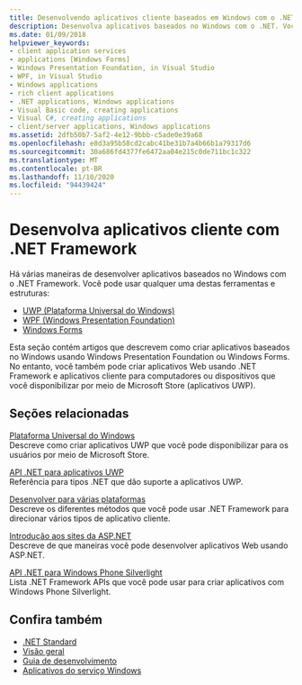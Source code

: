 ```yaml
---
title: Desenvolvendo aplicativos cliente baseados em Windows com o .NET Framework
description: Desenvolva aplicativos baseados no Windows com o .NET. Você pode usar Plataforma Universal do Windows (UWP), Windows Presentation Foundation (WPF) ou Windows Forms.
ms.date: 01/09/2018
helpviewer_keywords:
- client application services
- applications [Windows Forms]
- Windows Presentation Foundation, in Visual Studio
- WPF, in Visual Studio
- Windows applications
- rich client applications
- .NET applications, Windows applications
- Visual Basic code, creating applications
- Visual C#, creating applications
- client/server applications, Windows applications
ms.assetid: 2dfb50b7-5af2-4e12-9bbb-c5ade0e39a68
ms.openlocfilehash: e8d3a95b58cd2cabc41be31b7a4b66b1a79317d6
ms.sourcegitcommit: 30a686fd4377fe6472aa04e215c0de711bc1c322
ms.translationtype: MT
ms.contentlocale: pt-BR
ms.lasthandoff: 11/10/2020
ms.locfileid: "94439424"
---
```

# <a name="develop-client-applications-with-net-framework"></a>Desenvolva aplicativos cliente com .NET Framework

Há várias maneiras de desenvolver aplicativos baseados no Windows com o .NET Framework. Você pode usar qualquer uma destas ferramentas e estruturas:

- [UWP (Plataforma Universal do Windows)](/windows/uwp/)
- [WPF (Windows Presentation Foundation)](/dotnet/desktop/wpf/)
- [Windows Forms](/dotnet/desktop/winforms/)

Esta seção contém artigos que descrevem como criar aplicativos baseados no Windows usando Windows Presentation Foundation ou Windows Forms. No entanto, você também pode criar aplicativos Web usando .NET Framework e aplicativos cliente para computadores ou dispositivos que você disponibilizar por meio de Microsoft Store (aplicativos UWP).

## <a name="related-sections"></a>Seções relacionadas

[Plataforma Universal do Windows](/windows/uwp/)\
Descreve como criar aplicativos UWP que você pode disponibilizar para os usuários por meio de Microsoft Store.

[API .NET para aplicativos UWP](../../api/index.md?view=dotnet-uwp-10.0)\
Referência para tipos .NET que dão suporte a aplicativos UWP.
  
[Desenvolver para várias plataformas](./cross-platform/index.md)\
Descreve os diferentes métodos que você pode usar .NET Framework para direcionar vários tipos de aplicativo cliente.

[Introdução aos sites da ASP.NET](https://dotnet.microsoft.com/apps/aspnet/web-apps)\
Descreve de que maneiras você pode desenvolver aplicativos Web usando ASP.NET.

[API .NET para Windows Phone Silverlight](/previous-versions/windows/apps/jj207211\(v=vs.105\))\
Lista .NET Framework APIs que você pode usar para criar aplicativos com Windows Phone Silverlight.

## <a name="see-also"></a>Confira também

- [.NET Standard](../standard/net-standard.md)
- [Visão geral](./get-started/overview.md)
- [Guia de desenvolvimento](./development-guide.md)
- [Aplicativos do serviço Windows](./windows-services/index.md)
